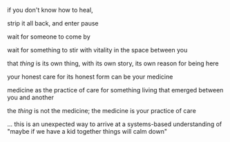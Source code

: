 if you don't know how to heal,

strip it all back, and enter pause

wait for someone to come by

wait for something to stir with vitality in the space between you

that *thing* is its own thing, with its own story, its own reason for being here

your honest care for its honest form can be your medicine

medicine as the practice of care for something living that emerged between you and another

the *thing* is not the medicine; the medicine is your practice of care

... this is an unexpected way to arrive at a systems-based understanding of "maybe if we have a kid together things will calm down"
